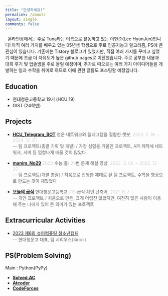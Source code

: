```yaml
---
title: "안녕하세요!"
permalink: /about/
layout: single
comments: false
---
```


&nbsp; 온라인상에서는 주로 Tuna라는 이름으로 활동하고 있는 이현준(Lee HyunJun)입니다! 아직 여러 가지를 배우고 있는 05년생 학생으로 주로 인공지능과 알고리즘, PS에 큰 관심이 있습니다. 기존에는 Tistory 블로그가 있었지만, 직접 여러 가지를 꾸미고 싶었기 때문에 조금 더 자유도가 높은 github pages로 이전했습니다. 주로 공부한 내용과 대회 후기 및 업솔빙을 주로 올릴 예정이며, 추가로 떠오르는 여러 가지 아이디어들을 개발하는 일과 수학을 취미로 하므로 이에 관한 글들도 포스팅할 예정입니다.


## Education
-  현대청운고등학교 19기 (HCU 19)
-  GIST (24학번)

## Projects

- [**HCU_Telegram_BOT**](https://tunatuna123.github.io/categories1/HCU%20telegram/)
<span style="color:5F5F5F;font-weight:100;">청운 네트워크와 텔레그램을 결합한 챗봇, 2023. 5. 19. ~ 2024. 12. 01</span><br>
<span style="color:5F5F5F;font-weight:300;">— 팀 프로젝트(총괄 기획 및 개발) / 가장 심혈을 기울인 프로젝트, API 제작에 네트워크, 서버 등 엄청나게 배울 것이 많았다 </span>

- [**manim_No29**](https://github.com/tunatuna123/manim_No29) 
<span style="color:5F5F5F;font-weight:100;">2022 수능(홀) 29번 문제 해설 영상, 2022. 3. 06. ~ 2022. 12. 20.</span><br>
<span style="color:5F5F5F;font-weight:300;">— 팀 프로젝트(개발 총괄) / 처음으로 진행한 제대로 된 팀 프로젝트, 수학을 영상으로 만드는 것이 재밌었다 </span>

- [**오늘의 급식**](https://developer-tuna.tistory.com/2) <span style="color:5F5F5F;font-weight:100;">현대청운고등학교 iOS 급식 확인 단축어, 2021. 8. 7. ~ </span><br>
<span style="color:5F5F5F;font-weight:300;">— 개인 프로젝트 / 처음으로 만든, 크게 어렵진 않았지만, 여전히 많은 사람이 이용해 주는 나에게 있어 큰 의미가 있는 프로젝트</span>

## Extracurricular Activities
- [2023 제6회 슈퍼컴퓨팅 청소년캠프](https://www.youtube.com/watch?v=icn0YBJc3ng)<br>
<span style="color:5F5F5F;font-weight:300;">— 현대청운고 대표, 팀 시리우스(Sirius)</span>

## PS(Problem Solving)
Main : Python(PyPy)<br>

- [**Solved.AC**](https://solved.ac/profile/tuna200538)
- [**Atcoder**](https://atcoder.jp/users/codingtuna)
- [**CodeForces**](https://codeforces.com/profile/TUN4TUNA)
